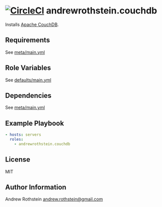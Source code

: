 [![CircleCI](https://circleci.com/gh/andrewrothstein/ansible-couchdb.svg?style=svg)](https://circleci.com/gh/andrewrothstein/ansible-couchdb)
andrewrothstein.couchdb
===========================

Installs [Apache CouchDB](http://couchdb.apache.org/).

Requirements
------------

See [meta/main.yml](meta/main.yml)

Role Variables
--------------

See [defaults/main.yml](defaults/main.yml)

Dependencies
------------

See [meta/main.yml](meta/main.yml)

Example Playbook
----------------

```yml
- hosts: servers
  roles:
    - andrewrothstein.couchdb
```

License
-------

MIT

Author Information
------------------

Andrew Rothstein <andrew.rothstein@gmail.com>
